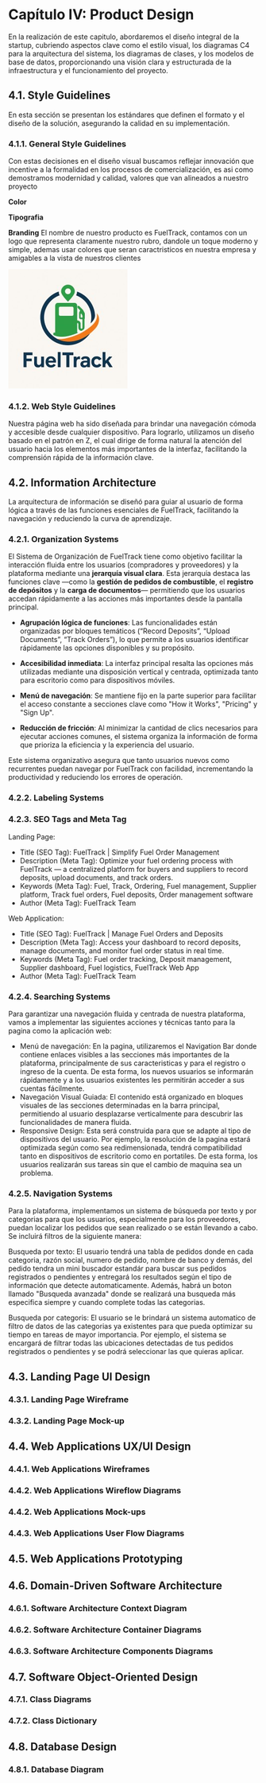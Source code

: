 # Capítulo IV: Product Design
En la realización de este capitulo, abordaremos el diseño integral de la startup, cubriendo aspectos clave como el estilo visual, los diagramas C4 para la arquitectura del sistema, los diagramas de clases, y los modelos de base de datos, proporcionando una visión clara y estructurada de la infraestructura y el funcionamiento del proyecto.

## 4.1. Style Guidelines
En esta sección se presentan los estándares que definen el formato y el diseño de la solución, asegurando la calidad en su implementación.

### 4.1.1. General Style Guidelines
Con estas decisiones en el diseño visual buscamos reflejar innovación que incentive a la formalidad en los procesos de comercialización, es asi como demostramos modernidad y calidad, valores que van alineados a nuestro proyecto

**Color**

**Tipografia**

**Branding**
El nombre de nuestro producto es FuelTrack, contamos con un logo que representa claramente nuestro rubro, dandole un toque moderno y simple, ademas usar colores que seran caractristicos en nuestra empresa y amigables a la vista de nuestros clientes

![FuelTrack](img/logo-fueltrack.jpg)

### 4.1.2. Web Style Guidelines
Nuestra página web ha sido diseñada para brindar una navegación cómoda y accesible desde cualquier dispositivo. Para lograrlo, utilizamos un diseño basado en el patrón en Z, el cual dirige de forma natural la atención del usuario hacia los elementos más importantes de la interfaz, facilitando la comprensión rápida de la información clave.

## 4.2. Information Architecture
La arquitectura de información se diseñó para guiar al usuario de forma lógica a través de las funciones esenciales de FuelTrack, facilitando la navegación y reduciendo la curva de aprendizaje.

### 4.2.1. Organization Systems
El Sistema de Organización de FuelTrack tiene como objetivo facilitar la interacción fluida entre los usuarios (compradores y proveedores) y la plataforma mediante una **jerarquía visual clara**. Esta jerarquía destaca las funciones clave —como la **gestión de pedidos de combustible**, el **registro de depósitos** y la **carga de documentos**— permitiendo que los usuarios accedan rápidamente a las acciones más importantes desde la pantalla principal.

- **Agrupación lógica de funciones**: Las funcionalidades están organizadas por bloques temáticos (“Record Deposits”, “Upload Documents”, “Track Orders”), lo que permite a los usuarios identificar rápidamente las opciones disponibles y su propósito.
  
- **Accesibilidad inmediata**: La interfaz principal resalta las opciones más utilizadas mediante una disposición vertical y centrada, optimizada tanto para escritorio como para dispositivos móviles.
  
- **Menú de navegación**: Se mantiene fijo en la parte superior para facilitar el acceso constante a secciones clave como "How it Works", "Pricing" y "Sign Up".
  
- **Reducción de fricción**: Al minimizar la cantidad de clics necesarios para ejecutar acciones comunes, el sistema organiza la información de forma que prioriza la eficiencia y la experiencia del usuario.

Este sistema organizativo asegura que tanto usuarios nuevos como recurrentes puedan navegar por FuelTrack con facilidad, incrementando la productividad y reduciendo los errores de operación.

### 4.2.2. Labeling Systems
### 4.2.3. SEO Tags and Meta Tag

Landing Page:
- Title (SEO Tag): FuelTrack | Simplify Fuel Order Management
- Description (Meta Tag): Optimize your fuel ordering process with FuelTrack — a centralized platform for buyers and suppliers to record deposits, upload documents, and track orders.
- Keywords (Meta Tag): Fuel, Track, Ordering, Fuel management, Supplier platform, Track fuel orders, Fuel deposits, Order management software
- Author (Meta Tag): FuelTrack Team

Web Application:
- Title (SEO Tag): FuelTrack | Manage Fuel Orders and Deposits
- Description (Meta Tag): Access your dashboard to record deposits, manage documents, and monitor fuel order status in real time.
- Keywords (Meta Tag): Fuel order tracking, Deposit management, Supplier dashboard, Fuel logistics, FuelTrack Web App
- Author (Meta Tag): FuelTrack Team

### 4.2.4. Searching Systems
Para garantizar una navegación fluida y centrada de nuestra plataforma, vamos a implementar las siguientes acciones y técnicas tanto para la pagina como la aplicación web:

- Menú de navegación: En la pagina, utilizaremos el Navigation Bar donde contiene enlaces visibles a las secciones más importantes de la plataforma, principalmente de sus caracteristicas y para el registro o ingreso de la cuenta. De esta forma, los nuevos usuarios se informarán rápidamente y a los usuarios existentes les permitirán acceder a sus cuentas fácilmente.
- Navegación Visual Guiada: El contenido está organizado en bloques visuales de las secciones determinadas en la barra principal, permitiendo al usuario desplazarse verticalmente para descubrir las funcionalidades de manera fluida.
- Responsive Design: Esta será construida para que se adapte al tipo de dispositivos del usuario. Por ejemplo, la resolución de la pagina estará optimizada según como sea redimensionada, tendrá compatibilidad tanto en dispositivos de escritorio como en portatiles. De esta forma, los usuarios realizarán sus tareas sin que el cambio de maquina sea un problema.

### 4.2.5. Navigation Systems
Para la plataforma, implementamos un sistema de búsqueda por texto y por categorias para que los usuarios, especialmente para los proveedores, puedan localizar los pedidos que sean realizado o se están llevando a cabo. Se incluirá filtros de la siguiente manera:

Busqueda por texto: El usuario tendrá una tabla de pedidos donde en cada categoria, razón social, numero de pedido, nombre de banco y demás, del pedido tendra un mini buscador estandár para buscar sus pedidos registrados o pendientes y entregará los resultados según el tipo de información que detecte automaticamente. Además, habrá un boton llamado "Busqueda avanzada" donde se realizará una busqueda más especifica siempre y cuando complete todas las categorias.

Busqueda por categoris: El usuario se le brindará un sistema automatico de filtro de datos de las categorias ya existentes para que pueda optimizar su tiempo en tareas de mayor importancia. Por ejemplo, el sistema se encargará de filtrar todas las ubicaciones detectadas de tus pedidos registrados o pendientes y se podrá seleccionar las que quieras aplicar.

## 4.3. Landing Page UI Design
### 4.3.1. Landing Page Wireframe
### 4.3.2. Landing Page Mock-up

## 4.4. Web Applications UX/UI Design
### 4.4.1. Web Applications Wireframes
### 4.4.2. Web Applications Wireflow Diagrams
### 4.4.2. Web Applications Mock-ups
### 4.4.3. Web Applications User Flow Diagrams

## 4.5. Web Applications Prototyping

## 4.6. Domain-Driven Software Architecture
### 4.6.1. Software Architecture Context Diagram
### 4.6.2. Software Architecture Container Diagrams
### 4.6.3. Software Architecture Components Diagrams

## 4.7. Software Object-Oriented Design
### 4.7.1. Class Diagrams
### 4.7.2. Class Dictionary

## 4.8. Database Design
### 4.8.1. Database Diagram

